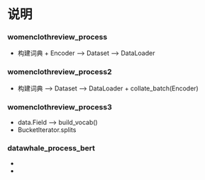 
# 说明

### womenclothreview_process
- 构建词典 + Encoder --> Dataset --> DataLoader

### womenclothreview_process2
- 构建词典 --> Dataset --> DataLoader + collate_batch(Encoder)

### womenclothreview_process3
- data.Field  --> build_vocab()
- BucketIterator.splits

### datawhale_process_bert
-
-